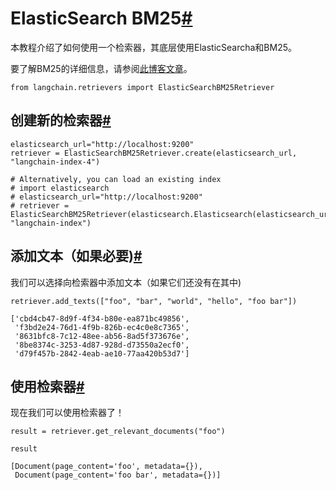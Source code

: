 

ElasticSearch BM25[#](#elasticsearch-bm25 "本标题的永久链接")
=====================================================

本教程介绍了如何使用一个检索器，其底层使用ElasticSearcha和BM25。

要了解BM25的详细信息，请参阅[此博客文章](https://www.elastic.co/blog/practical-bm25-part-2-the-bm25-algorithm-and-its-variables)。

```
from langchain.retrievers import ElasticSearchBM25Retriever

```

创建新的检索器[#](#create-new-retriever "本标题的永久链接")
--------------------------------------------

```
elasticsearch_url="http://localhost:9200"
retriever = ElasticSearchBM25Retriever.create(elasticsearch_url, "langchain-index-4")

```

```
# Alternatively, you can load an existing index
# import elasticsearch
# elasticsearch_url="http://localhost:9200"
# retriever = ElasticSearchBM25Retriever(elasticsearch.Elasticsearch(elasticsearch_url), "langchain-index")

```

添加文本（如果必要)[#](#add-texts-if-necessary "本标题的永久链接")
-------------------------------------------------

我们可以选择向检索器中添加文本（如果它们还没有在其中)

```
retriever.add_texts(["foo", "bar", "world", "hello", "foo bar"])

```

```
['cbd4cb47-8d9f-4f34-b80e-ea871bc49856',
 'f3bd2e24-76d1-4f9b-826b-ec4c0e8c7365',
 '8631bfc8-7c12-48ee-ab56-8ad5f373676e',
 '8be8374c-3253-4d87-928d-d73550a2ecf0',
 'd79f457b-2842-4eab-ae10-77aa420b53d7']

```

使用检索器[#](#use-retriever "本标题的永久链接")
-----------------------------------

现在我们可以使用检索器了！

```
result = retriever.get_relevant_documents("foo")

```

```
result

```

```
[Document(page_content='foo', metadata={}),
 Document(page_content='foo bar', metadata={})]

```

